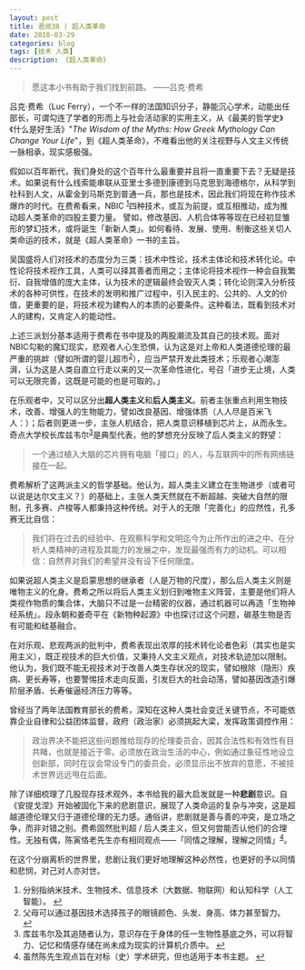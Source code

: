 ```yaml
---
layout: post
title: 君阅38 | 超人类革命
date: 2018-03-29
categories: blog
tags: [技术 人类]
description: 《超人类革命》
---
```


<blockquote>
<p> 愿这本小书有助于我们找到前路。 ——吕克·费希</p>
</blockquote>

<p>吕克·费希（Luc Ferry），一个不一样的法国知识分子，静能沉心学术，动能出任部长，可谓勾连了学者的形而上与社会活动家的实用主义，从《最美的哲学史》《什么是好生活》"<em>The Wisdom of the Myths: How Greek Mythology Can Change Your Life</em>"，到《超人类革命》，不难看出他的关注视野与人文主义传统一脉相承，现实感极强。</p>

<p>假如以百年断代，我们身处的这个百年什么最重要并且将一直重要下去？无疑是技术。如果说有什么线索能串联从亚里士多德到康德到马克思到海德格尔，从科学到社科到人文，从霍金到马斯克到普通一兵，那也是技术，因此我们将现在称作技术爆炸的时代。在费希看来，NBIC <sup><a id="ffn1" href="#fn1" class="footnote">1</a></sup>四种技术，或互为前提，或互相推动，成为推动超人类革命的四股主要力量。 譬如，修改基因、人机合体等等现在已经初显雏形的梦幻技术，或将诞生「新新人类」。如何看待、发展、使用、制衡这些关切人类命运的技术，就是《超人类革命》一书的主旨。</p>

<p>吴国盛将人们对技术的态度分为三类：技术中性论，技术主体论和技术转化论。中性论将技术视作工具，人类可以择其善者而用之；主体论将技术视作一种会自我繁衍、自我增值的庞大主体，认为技术的逻辑最终会毁灭人类；转化论则深入分析技术的各种可供性，在技术的发明和推广过程中，引入民主的、公共的、人文的价值，更重要的是，将技术视为建构人的本质的必要条件。这种看法，既看到技术对人的建构，又肯定人的能动性。</p>

<p>上述三派划分基本适用于费希在书中提及的两股潮流及其自己的技术观。面对NBIC勾勒的魔幻现实，悲观者人心生恐惧，认为这是对上帝和人类道德伦理的最严重的挑衅（譬如所谓的婴儿超市<sup><a id="ffn2" href="#fn2" class="footnote">2</a></sup>），应当严禁开发此类技术；乐观者心潮澎湃，认为这是人类自直立行走以来的又一次革命性进化，号召「进步无止境，人类可以无限完善，这既是可能的也是可取的。」</p>

<p>在乐观者中，又可以区分出<strong>超人类主义</strong>和<strong>后人类主义</strong>。前者主张重点利用生物技术，改善、增强人的生物能力，譬如改良基因、增强体质（人人尽是百米飞人：）；后者则更进一步，主张人机结合，把人类意识移植到芯片上，从而永生。奇点大学校长库兹韦尔<sup><a id="ffn3" href="#fn3" class="footnote">3</a></sup>是典型代表，他的梦想充分反映了后人类主义的野望：</p>

<blockquote>
<p>一个通过植入大脑的芯片拥有电脑「接口」的人，与互联网中的所有网络链接在一起。</p>
</blockquote>

<p>费希解析了这两派主义的哲学基础。他认为，超人类主义建立在生物进步（或者可以说是达尔文主义？）的基础上，主张人类天然就在不断超越、突破大自然的限制，孔多赛、卢梭等人都秉持这种传统。对于人的无限「完善化」的应然性，孔多赛无比自信：</p>

<blockquote>
<p>我们将在过去的经验中、在观察科学和文明迄今为止所作出的进之中、在分析人类精神的进程及其能力的发展之中，发现最强而有力的动机。可以相信：自然界对我们的希望并没有设下任何限度。</p>
</blockquote>

<p>如果说超人类主义是启蒙思想的继承者（人是万物的尺度），那么后人类主义则是唯物主义的化身。费希之所以将后人类主义划归到唯物主义阵营，主要是他们将人类视作物质的集合体，大脑只不过是一台精密的仪器，通过机器可以再造「生物神经系统」。段永朝和姜奇平在《新物种起源》中也探讨过这个问题，碳基生物是否有可能和硅基融合。</p>

<p>在对乐观、悲观两派的批判中，费希表现出浓厚的技术转化论者色彩（其实也是实用主义），既正视技术的巨大价值，又秉持人文主义观点，对技术轨迹加以限制。他认为，我们既不能无视技术对于改善人类生存状况的现实，譬如根除（隐形）疾病、更长寿等，也要警惕技术走向反面，引发巨大的社会动荡，譬如基因改造引爆阶层矛盾、长寿催逼经济压力等等。</p>

<p>曾经当了两年法国教育部长的费希，深知在这种人类社会变迁关键节点，不可能依靠企业自律和公益团体监督，政府（政治家）必须挑起大梁，发挥政策调控作用：</p>

<blockquote>
<p>政治界决不能把这些问题推给现存的伦理委员会，因其合法性和有效性有目共睹，也就是接近于零。必须放在政治生活的中心，例如通过象征性地设立创新部，同时在议会常设专门的委员会，必须显示出不放弃的意愿，不被技术世界远远甩在后面。</p>
</blockquote>

<p>除了详细梳理了几股现存技术观外，本书给我的最大启发就是一种<strong>悲剧</strong>意识。自《安提戈涅》开始被固化下来的悲剧意识，展现了人类命运的复杂与冲突，这是超越道德伦理又归于道德伦理的无力感。通俗讲，悲剧就是善与善的冲突，是立场之争，而非对错之别。费希固然批判超 / 后人类主义，但又何尝能否认他们的合理性。无独有偶，陈寅恪老先生亦有相同观点——「同情之理解，理解之同情」<sup><a id="ffn4" href="#fn4" class="footnote">4</a></sup>。</p>

<p>在这个分崩离析的世界里，悲剧让我们更好地理解这种必然性，也更好的予以同情和悲悯，对己对人亦对世。</p>

<ol id="footnotes">
	<li id="fn1">分别指纳米技术、生物技术、信息技术（大数据、物联网）和认知科学（人工智能）。 <a href="#ffn1">&#x21A9;&#xFE0E;</a></li>
	<li id="fn2">父母可以通过基因技术选择孩子的眼镜颜色、头发、身高、体力甚至智力。 <a href="#ffn2">&#x21A9;&#xFE0E;</a></li>
	<li id="fn3">库兹韦尔及其追随者认为，意识存在于身体的任一生物性基底之外，可以将智力、记忆和情感存储在尚未成为现实的计算机介质中。 <a href="#ffn3">&#x21A9;&#xFE0E;</a></li>
	<li id="fn4">虽然陈先生观点旨在对标（史）学术研究，但也适用于本书主题。 <a href="#ffn4">&#x21A9;&#xFE0E;</a></li>
</ol>









